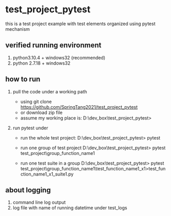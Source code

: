 # test_project_pytest
this is a test project example with test elements organized using pytest mechanism

## verified running environment
1. python3.10.4 + windows32 (recommended)
2. python 2.7.18  + windows32

## how to run
1. pull the code under a working path
   * using git clone https://github.com/SpringTang2021/test_project_pytest
   * or download zip file
   * assume my working place is:  D:\dev_box\test_project_pytest>
   
2. run pytest under 
   * run the whole test project: 
     D:\dev_box\test_project_pytest> pytest
   
   * run one group of test project
      D:\dev_box\test_project_pytest> pytest test_project\group_function_name1
   
   * run one test suite in a group
     D:\dev_box\test_project_pytest> pytest  test_project\group_function_name1\test_function_name1_x1>test_function_name1_x1_suite1.py
 
 ## about logging
 1. command line log output
 2. log file with name of running datetime under test_logs
 

